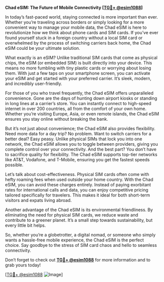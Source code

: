 **Chad eSIM: The Future of Mobile Connectivity [[TG💪+ @esim1088](https://t.me/s/esim1088)]**

In today’s fast-paced world, staying connected is more important than ever. Whether you’re traveling across borders or simply looking for a more convenient way to manage your mobile data, the Chad eSIM is here to revolutionize how we think about phone cards and SIM cards. If you’ve ever found yourself stuck in a foreign country without a local SIM card or overwhelmed by the process of switching carriers back home, the Chad eSIM could be your ultimate solution.

What exactly is an eSIM? Unlike traditional SIM cards that come as physical chips, the eSIM (or embedded SIM) is built directly into your device. This means no more fumbling with tiny plastic cards or worrying about losing them. With just a few taps on your smartphone screen, you can activate your eSIM and get started with your preferred carrier. It’s sleek, modern, and incredibly user-friendly.

For those of you who travel frequently, the Chad eSIM offers unparalleled convenience. Gone are the days of hunting down airport kiosks or standing in long lines at a carrier’s store. You can instantly connect to high-speed internet in over 200 countries, all from the comfort of your own home. Whether you’re visiting Europe, Asia, or even remote islands, the Chad eSIM ensures you stay online without breaking the bank.

But it’s not just about convenience; the Chad eSIM also provides flexibility. Need more data for a day trip? No problem. Want to switch carriers for a better deal? Easy peasy. Unlike physical SIMs that lock you into one network, the Chad eSIM allows you to toggle between providers, giving you complete control over your connectivity. And the best part? You don’t have to sacrifice quality for flexibility. The Chad eSIM supports top-tier networks like AT&T, Vodafone, and T-Mobile, ensuring you get the fastest speeds possible.

Let’s talk about cost-effectiveness. Physical SIM cards often come with hefty roaming fees when used outside your home country. With the Chad eSIM, you can avoid these charges entirely. Instead of paying exorbitant rates for international calls and data, you can enjoy competitive pricing tailored specifically for travelers. This makes it ideal for both short-term visitors and expats living abroad.

Another advantage of the Chad eSIM is its environmental friendliness. By eliminating the need for physical SIM cards, we reduce waste and contribute to a greener planet. It’s a small step towards sustainability, but every little bit helps.

So, whether you’re a globetrotter, a digital nomad, or someone who simply wants a hassle-free mobile experience, the Chad eSIM is the perfect choice. Say goodbye to the stress of SIM card chaos and hello to seamless connectivity. 

Don’t forget to check out **[TG💪+ @esim1088](https://t.me/s/esim1088)** for more information and to grab yours today! 

[[TG💪+ @esim1088](https://t.me/s/esim1088) ![Image](https://i.postimg.cc/Y0z9fWf4/image.png)]